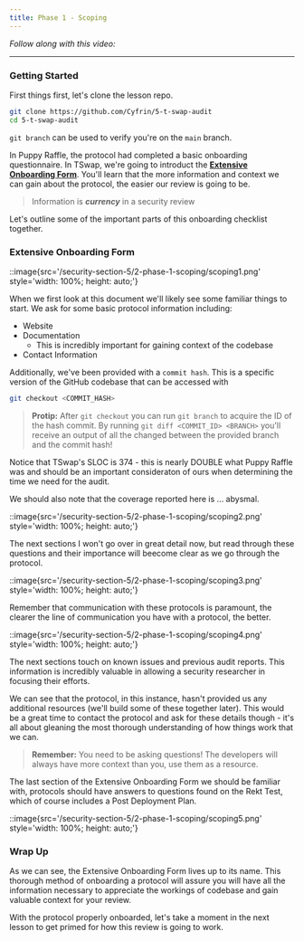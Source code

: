 ```yaml
---
title: Phase 1 - Scoping
---
```


_Follow along with this video:_

---

### Getting Started

First things first, let's clone the lesson repo.

```bash
git clone https://github.com/Cyfrin/5-t-swap-audit
cd 5-t-swap-audit
```

`git branch` can be used to verify you're on the `main` branch.

In Puppy Raffle, the protocol had completed a basic onboarding questionnaire. In TSwap, we're going to introduct the [**Extensive Onboarding Form**](https://github.com/Cyfrin/5-t-swap-audit/blob/main/t-swap-onboarded.md). You'll learn that the more information and context we can gain about the protocol, the easier our review is going to be.

> Information is **_currency_** in a security review

Let's outline some of the important parts of this onboarding checklist together.

### Extensive Onboarding Form

::image{src='/security-section-5/2-phase-1-scoping/scoping1.png' style='width: 100%; height: auto;'}

When we first look at this document we'll likely see some familiar things to start. We ask for some basic protocol information including:

- Website
- Documentation
  - This is incredibly important for gaining context of the codebase
- Contact Information

Additionally, we've been provided with a `commit hash`. This is a specific version of the GitHub codebase that can be accessed with

```bash
git checkout <COMMIT_HASH>
```

> **Protip:** After `git checkout` you can run `git branch` to acquire the ID of the hash commit. By running `git diff <COMMIT_ID> <BRANCH>` you'll receive an output of all the changed between the provided branch and the commit hash!

Notice that TSwap's SLOC is 374 - this is nearly DOUBLE what Puppy Raffle was and should be an important consideraton of ours when determining the time we need for the audit.

We should also note that the coverage reported here is ... abysmal.

::image{src='/security-section-5/2-phase-1-scoping/scoping2.png' style='width: 100%; height: auto;'}

The next sections I won't go over in great detail now, but read through these questions and their importance will beecome clear as we go through the protocol.

::image{src='/security-section-5/2-phase-1-scoping/scoping3.png' style='width: 100%; height: auto;'}

Remember that communication with these protocols is paramount, the clearer the line of communication you have with a protocol, the better.

::image{src='/security-section-5/2-phase-1-scoping/scoping4.png' style='width: 100%; height: auto;'}

The next sections touch on known issues and previous audit reports. This information is incredibly valuable in allowing a security researcher in focusing their efforts.

We can see that the protocol, in this instance, hasn't provided us any additional resources (we'll build some of these together later). This would be a great time to contact the protocol and ask for these details though - it's all about gleaning the most thorough understanding of how things work that we can.

> **Remember:** You need to be asking questions! The developers will always have more context than you, use them as a resource.

The last section of the Extensive Onboarding Form we should be familiar with, protocols should have answers to questions found on the Rekt Test, which of course includes a Post Deployment Plan.

::image{src='/security-section-5/2-phase-1-scoping/scoping5.png' style='width: 100%; height: auto;'}

### Wrap Up

As we can see, the Extensive Onboarding Form lives up to its name. This thorough method of onboarding a protocol will assure you will have all the information necessary to appreciate the workings of codebase and gain valuable context for your review.

With the protocol properly onboarded, let's take a moment in the next lesson to get primed for how this review is going to work.
